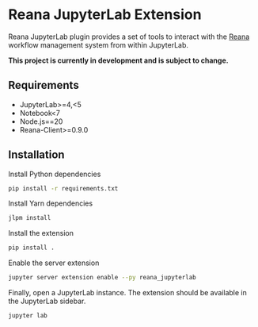 # Reana JupyterLab Extension
Reana JupyterLab plugin provides a set of tools to interact with the [Reana](https://reanahub.io/) workflow management system from within JupyterLab. 

**This project is currently in development and is subject to change.**

## Requirements
- JupyterLab>=4,<5
- Notebook<7
- Node.js==20
- Reana-Client>=0.9.0

## Installation
Install Python dependencies
```bash
pip install -r requirements.txt
```

Install Yarn dependencies
```bash
jlpm install
```

Install the extension
```bash
pip install .
```

Enable the server extension
```bash
jupyter server extension enable --py reana_jupyterlab
```

Finally, open a JupyterLab instance. The extension should be available in the JupyterLab sidebar.
```bash
jupyter lab
```
